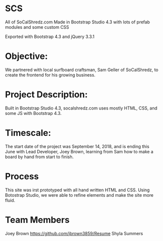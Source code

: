 # SCS
All of SoCalShredz.com
Made in Bootstrap Studio 4.3 with lots of prefab modules and some custom CSS

Exported with Bootstrap 4.3 and jQuery 3.3.1



# Objective:
We partnered with local surfboard craftsman, Sam Geller of SoCalShredz, to create the frontend for his growing business. 

# Project Description:
Built in Bootstrap Studio 4.3, socalshredz.com uses mostly HTML, CSS, and some JS with Bootstrap 4.3.

# Timescale: 
The start date of the project was September 14, 2018, and is ending this June with Lead Developer, Joey Brown, learning from Sam how to make a board by hand from start to finish.

# Process
This site was irst prototyped with all hand written HTML and CSS. Using Botostrap Studio, we were able to refine elements and make the site more fluid.

# Team Members
Joey Brown https://github.com/jbrown3859/Resume
Shyla Summers
